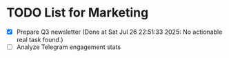 # TODO List for Marketing

- [x] Prepare Q3 newsletter  (Done at Sat Jul 26 22:51:33 2025: No actionable real task found.)
- [ ] Analyze Telegram engagement stats